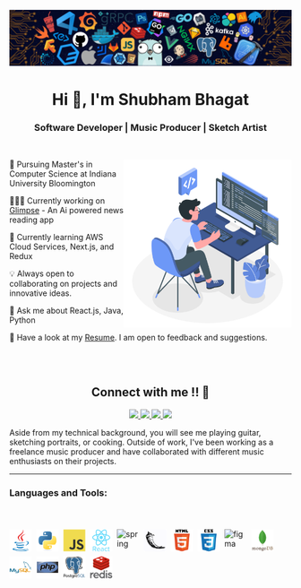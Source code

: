 [![MasterHead](./media/header.png)](https://shubhambhagat.com)

<h1 align="center">Hi 👋, I'm Shubham Bhagat</h1>
<h3 align="center">Software Developer  |  Music Producer  |  Sketch Artist</h3>

<br/>

<p>
    <img align="right" alt="Coding" width="300" src="./media/coding.png" />

📖 Pursuing Master's in Computer Science at Indiana University Bloomington

🧑🏻‍💻 Currently working on [Glimpse](https://github.com/shubhambhagat98/Glimpse) - An Ai powered news reading app

🧐 Currently learning AWS Cloud Services, Next.js, and Redux

💡 Always open to collaborating on projects and innovative ideas.

💬 Ask me about React.js, Java, Python

📄 Have a look at my [Resume](https://shubhambhagat.com/assets/pdf/shubham_bhagat_resume.pdf). I am open to feedback and suggestions.

</p>
<br/>

<br/>
<h2 align="center">Connect with me !! 🤝</h2>

<p align="center">
	<a href="https://www.linkedin.com/in/shubhambhagat98/" target="_blank" >
		<img src="https://img.shields.io/badge/LinkedIn-0077B5?style=for-the-badge&logo=linkedin&logoColor=white" />
	</a>
        <a href="https://shubhambhagat.com" target="_blank" >
		<img src="https://img.shields.io/badge/portfolio-1AA260?style=for-the-badge&logo=About.me&logoColor=white" />
	</a>
        <a href="mailto:shubhambhagat98@gmail.com" target="_blank" >
		<img src="https://img.shields.io/badge/Gmail-D14836?style=for-the-badge&logo=gmail&logoColor=white" />
	</a>
    <a href="https://www.instagram.com/shubham_0898/" target="_blank" >
		<img src="https://img.shields.io/badge/Instagram-EA4C89?style=for-the-badge&logo=instagram&logoColor=white" />
	</a>
</p>

<p>Aside from my technical background, you will see me playing guitar, sketching portraits, or cooking. Outside of work, I've been working as a freelance music producer and have collaborated with different music enthusiasts on their projects. </p>

<hr/>
<h3 align="left">Languages and Tools:</h3>
<br/>

<p align="left">

<img align="left" src="https://raw.githubusercontent.com/devicons/devicon/master/icons/java/java-original.svg" alt="java" width="40" height="40" style="padding-right:8px; padding-top:8px"/>

<img align="left" src="https://raw.githubusercontent.com/devicons/devicon/master/icons/python/python-original.svg" alt="python" width="40" height="40" style="padding-right:8px; padding-top:8px"/>

<img align="left" src="https://raw.githubusercontent.com/devicons/devicon/master/icons/javascript/javascript-original.svg" alt="javascript" width="40" height="40" style="padding-right:8px; padding-top:8px"/>

<img align="left" src="https://raw.githubusercontent.com/devicons/devicon/master/icons/react/react-original-wordmark.svg" alt="react" width="40" height="40" style="padding-right:8px; padding-top:8px"/>

<img align="left" src="https://www.vectorlogo.zone/logos/springio/springio-icon.svg" alt="spring" width="40" height="40" style="padding-right:8px; padding-top:8px"/>

<img align="left" src="./media/flask__logo.svg" alt="flask" width="40" height="40" style="padding-right:8px; padding-top:8px"/>

<img align="left" src="https://raw.githubusercontent.com/devicons/devicon/master/icons/html5/html5-original-wordmark.svg" alt="html5" width="40" height="40"  style="padding-right:8px; padding-top:8px"/>

<img align="left" src="https://raw.githubusercontent.com/devicons/devicon/master/icons/css3/css3-original-wordmark.svg" alt="css3" width="40" height="40" style="padding-right:8px; padding-top:8px"/>

<img align="left" src="https://www.vectorlogo.zone/logos/figma/figma-icon.svg" alt="figma" width="40" height="40" style="padding-right:8px; padding-top:8px"/>

<img align="left" src="https://raw.githubusercontent.com/devicons/devicon/master/icons/mongodb/mongodb-original-wordmark.svg" alt="mongodb" width="40" height="40" style="padding-right:8px; padding-top:8px"/>

<img align="left" src="https://raw.githubusercontent.com/devicons/devicon/master/icons/mysql/mysql-original-wordmark.svg" alt="mysql" width="40" height="40" style="padding-right:8px; padding-top:8px"/>

<img align="left" src="https://raw.githubusercontent.com/devicons/devicon/master/icons/php/php-original.svg" alt="php" width="40" height="40" style="padding-right:8px; padding-top:8px"/>

<img align="left" src="https://raw.githubusercontent.com/devicons/devicon/master/icons/postgresql/postgresql-original-wordmark.svg" alt="postgresql" width="40" height="40" style="padding-right:8px; padding-top:8px"/>

<img align="left" src="https://raw.githubusercontent.com/devicons/devicon/master/icons/redis/redis-original-wordmark.svg" alt="redis" width="40" height="40" style="padding-right:8px; padding-top:8px"/>

</p>
